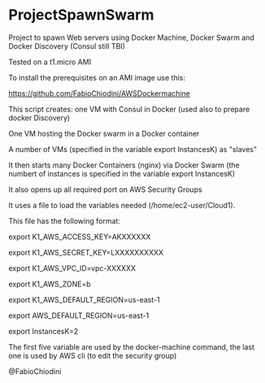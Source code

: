 # ProjectSpawnSwarm
Project to spawn Web servers using Docker Machine, Docker Swarm and Docker Discovery (Consul still TBI)

Tested on a t1.micro AMI

To install the prerequisites on an AMI image use this:

https://github.com/FabioChiodini/AWSDockermachine


This script creates:
one VM with Consul in Docker (used also to prepare docker Discovery)

One VM hosting the Docker swarm in a Docker container

A number of VMs (specified in the variable export InstancesK) as "slaves"


It then starts many Docker Containers (nginx) via Docker Swarm (the numbert of instances is specified in the variable export InstancesK)

It also opens up all required port on AWS Security Groups

It uses a file to load the variables needed (/home/ec2-user/Cloud1).

This file has the following format:

export K1_AWS_ACCESS_KEY=AKXXXXXX

export K1_AWS_SECRET_KEY=LXXXXXXXXXX

export K1_AWS_VPC_ID=vpc-XXXXXX

export K1_AWS_ZONE=b

export K1_AWS_DEFAULT_REGION=us-east-1

export AWS_DEFAULT_REGION=us-east-1

export InstancesK=2

The first five variable are used by the docker-machine command, the last one is used by AWS cli (to edit the security group)

@FabioChiodini
